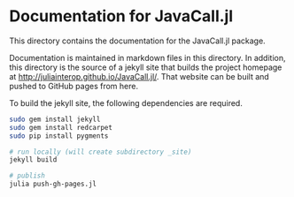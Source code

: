 # Documentation for JavaCall.jl

This directory contains the documentation for the JavaCall.jl package. 

Documentation is maintained in markdown files in this directory. 
In addition, this directory is the source of a jekyll site that builds the
project homepage at http://juliainterop.github.io/JavaCall.jl/. That website can 
be built and pushed to GitHub pages from here. 

To build the jekyll site, the following dependencies are required.  

```bash
sudo gem install jekyll
sudo gem install redcarpet
sudo pip install pygments

# run locally (will create subdirectory _site)
jekyll build

# publish
julia push-gh-pages.jl
```
